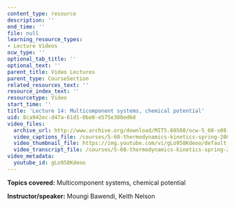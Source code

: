 ```yaml
---
content_type: resource
description: ''
end_time: ''
file: null
learning_resource_types:
- Lecture Videos
ocw_type: ''
optional_tab_title: ''
optional_text: ''
parent_title: Video Lectures
parent_type: CourseSection
related_resources_text: ''
resource_index_text: ''
resourcetype: Video
start_time: ''
title: 'Lecture 14: Multicomponent systems, chemical potential'
uid: 8ca942ec-d47a-61d1-0be0-e575e308ed6d
video_files:
  archive_url: http://www.archive.org/download/MIT5.60S08/ocw-5_60-s08-lec14_300k.mp4
  video_captions_file: /courses/5-60-thermodynamics-kinetics-spring-2008/0b840255438457b385b7aef0f9283e18_gLo958Kdeoo.vtt
  video_thumbnail_file: https://img.youtube.com/vi/gLo958Kdeoo/default.jpg
  video_transcript_file: /courses/5-60-thermodynamics-kinetics-spring-2008/9af0d3a445d7d99a82e862d7d6025561_gLo958Kdeoo.pdf
video_metadata:
  youtube_id: gLo958Kdeoo
---
```


**Topics covered:** Multicomponent systems, chemical potential

**Instructor/speaker:** Moungi Bawendi, Keith Nelson



